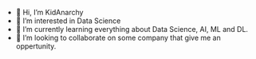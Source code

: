 - 👋 Hi, I’m KidAnarchy
- 👀 I’m interested in Data Science
- 🌱 I’m currently learning everything about Data Science, AI, ML and DL.
- 💞️ I’m looking to collaborate on some company that give me an oppertunity.


<!---
KidAnarchy/KidAnarchy is a ✨ special ✨ repository because its `README.md` (this file) appears on your GitHub profile.
You can click the Preview link to take a look at your changes.
--->
